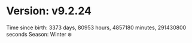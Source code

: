 # Version: v9.2.24
Time since birth: 3373 days, 80953 hours, 4857180 minutes, 291430800 seconds
Season: Winter ❄️

